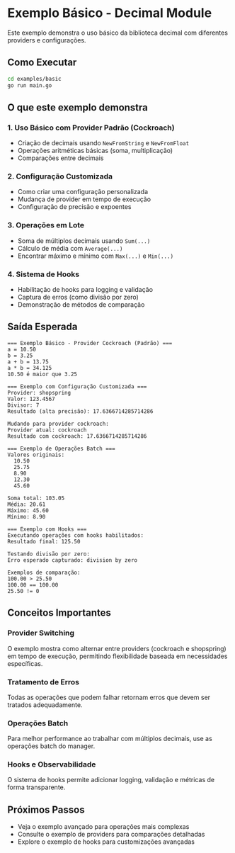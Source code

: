 # Exemplo Básico - Decimal Module

Este exemplo demonstra o uso básico da biblioteca decimal com diferentes providers e configurações.

## Como Executar

```bash
cd examples/basic
go run main.go
```

## O que este exemplo demonstra

### 1. Uso Básico com Provider Padrão (Cockroach)
- Criação de decimais usando `NewFromString` e `NewFromFloat`
- Operações aritméticas básicas (soma, multiplicação)
- Comparações entre decimais

### 2. Configuração Customizada
- Como criar uma configuração personalizada
- Mudança de provider em tempo de execução
- Configuração de precisão e expoentes

### 3. Operações em Lote
- Soma de múltiplos decimais usando `Sum(...)`
- Cálculo de média com `Average(...)`
- Encontrar máximo e mínimo com `Max(...)` e `Min(...)`

### 4. Sistema de Hooks
- Habilitação de hooks para logging e validação
- Captura de erros (como divisão por zero)
- Demonstração de métodos de comparação

## Saída Esperada

```
=== Exemplo Básico - Provider Cockroach (Padrão) ===
a = 10.50
b = 3.25
a + b = 13.75
a * b = 34.125
10.50 é maior que 3.25

=== Exemplo com Configuração Customizada ===
Provider: shopspring
Valor: 123.4567
Divisor: 7
Resultado (alta precisão): 17.6366714285714286

Mudando para provider cockroach:
Provider atual: cockroach
Resultado com cockroach: 17.6366714285714286

=== Exemplo de Operações Batch ===
Valores originais:
  10.50
  25.75
  8.90
  12.30
  45.60

Soma total: 103.05
Média: 20.61
Máximo: 45.60
Mínimo: 8.90

=== Exemplo com Hooks ===
Executando operações com hooks habilitados:
Resultado final: 125.50

Testando divisão por zero:
Erro esperado capturado: division by zero

Exemplos de comparação:
100.00 > 25.50
100.00 == 100.00
25.50 != 0
```

## Conceitos Importantes

### Provider Switching
O exemplo mostra como alternar entre providers (cockroach e shopspring) em tempo de execução, permitindo flexibilidade baseada em necessidades específicas.

### Tratamento de Erros
Todas as operações que podem falhar retornam erros que devem ser tratados adequadamente.

### Operações Batch
Para melhor performance ao trabalhar com múltiplos decimais, use as operações batch do manager.

### Hooks e Observabilidade
O sistema de hooks permite adicionar logging, validação e métricas de forma transparente.

## Próximos Passos

- Veja o exemplo avançado para operações mais complexas
- Consulte o exemplo de providers para comparações detalhadas
- Explore o exemplo de hooks para customizações avançadas
